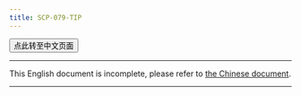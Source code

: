 ```yaml
---
title: SCP-079-TIP
---
```


<button onmouseover="PlaySound('totop1')" onmouseout="StopSound('totop1')" onclick="window.location.href = '/tip/';" class="zh">点此转至中文页面</button>

---

This English document is incomplete, please refer to [the Chinese document](/tip/).
<script>window.location.replace("/tip/");</script>

---

<audio src="/audio/door/dooropenpage.ogg" autoplay></audio>
<audio id="dooropen079" src="/audio/door/dooropen079.ogg"/>
